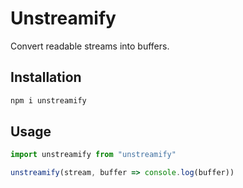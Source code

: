 # Unstreamify

Convert readable streams into buffers.


## Installation

```sh
npm i unstreamify
```


## Usage

```js
import unstreamify from "unstreamify"

unstreamify(stream, buffer => console.log(buffer))
```
